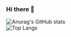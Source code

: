 ### Hi there 👋

<!--
**wendeltpds/wendeltpds** is a ✨ _special_ ✨ repository because its `README.md` (this file) appears on your GitHub profile.

Here are some ideas to get you started:

- 🔭 I’m currently working on ...
- 🌱 I’m currently learning react.js , next , html , css . javascript , node e angular
- 👯 I’m looking to collaborate on ...
- 🤔 I’m looking for help with ...
- 💬 Ask me about ...
- 📫 How to reach me: ...
- 😄 Pronouns: ...
- ⚡ Fun fact: ...
-->

![Anurag's GitHub stats](https://github-readme-stats.vercel.app/api?username=wendeltpds&show_icons=true&theme=radical) <br/>
![Top Langs](https://github-readme-stats.vercel.app/api/top-langs/?username=wendeltpds&hide_progress=true)
